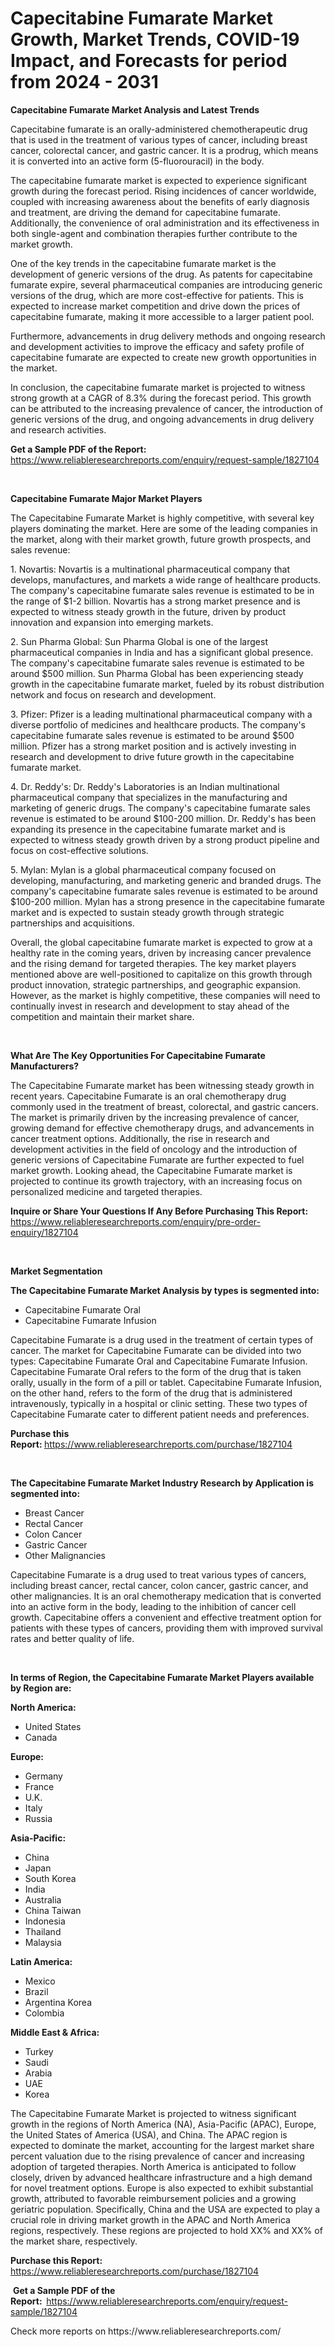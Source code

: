 <p><h1>Capecitabine Fumarate Market Growth, Market Trends, COVID-19 Impact, and Forecasts for period from 2024 - 2031</h1></p><p><strong>Capecitabine Fumarate Market Analysis and Latest Trends</strong></p>
<p><p>Capecitabine fumarate is an orally-administered chemotherapeutic drug that is used in the treatment of various types of cancer, including breast cancer, colorectal cancer, and gastric cancer. It is a prodrug, which means it is converted into an active form (5-fluorouracil) in the body.</p><p>The capecitabine fumarate market is expected to experience significant growth during the forecast period. Rising incidences of cancer worldwide, coupled with increasing awareness about the benefits of early diagnosis and treatment, are driving the demand for capecitabine fumarate. Additionally, the convenience of oral administration and its effectiveness in both single-agent and combination therapies further contribute to the market growth.</p><p>One of the key trends in the capecitabine fumarate market is the development of generic versions of the drug. As patents for capecitabine fumarate expire, several pharmaceutical companies are introducing generic versions of the drug, which are more cost-effective for patients. This is expected to increase market competition and drive down the prices of capecitabine fumarate, making it more accessible to a larger patient pool.</p><p>Furthermore, advancements in drug delivery methods and ongoing research and development activities to improve the efficacy and safety profile of capecitabine fumarate are expected to create new growth opportunities in the market.</p><p>In conclusion, the capecitabine fumarate market is projected to witness strong growth at a CAGR of 8.3% during the forecast period. This growth can be attributed to the increasing prevalence of cancer, the introduction of generic versions of the drug, and ongoing advancements in drug delivery and research activities.</p></p>
<p><strong>Get a Sample PDF of the Report:&nbsp;</strong> <a href="https://www.reliableresearchreports.com/enquiry/request-sample/1827104">https://www.reliableresearchreports.com/enquiry/request-sample/1827104</a></p>
<p>&nbsp;</p>
<p><strong>Capecitabine Fumarate Major Market Players</strong></p>
<p><p>The Capecitabine Fumarate Market is highly competitive, with several key players dominating the market. Here are some of the leading companies in the market, along with their market growth, future growth prospects, and sales revenue:</p><p>1. Novartis: Novartis is a multinational pharmaceutical company that develops, manufactures, and markets a wide range of healthcare products. The company's capecitabine fumarate sales revenue is estimated to be in the range of $1-2 billion. Novartis has a strong market presence and is expected to witness steady growth in the future, driven by product innovation and expansion into emerging markets.</p><p>2. Sun Pharma Global: Sun Pharma Global is one of the largest pharmaceutical companies in India and has a significant global presence. The company's capecitabine fumarate sales revenue is estimated to be around $500 million. Sun Pharma Global has been experiencing steady growth in the capecitabine fumarate market, fueled by its robust distribution network and focus on research and development.</p><p>3. Pfizer: Pfizer is a leading multinational pharmaceutical company with a diverse portfolio of medicines and healthcare products. The company's capecitabine fumarate sales revenue is estimated to be around $500 million. Pfizer has a strong market position and is actively investing in research and development to drive future growth in the capecitabine fumarate market.</p><p>4. Dr. Reddy's: Dr. Reddy's Laboratories is an Indian multinational pharmaceutical company that specializes in the manufacturing and marketing of generic drugs. The company's capecitabine fumarate sales revenue is estimated to be around $100-200 million. Dr. Reddy's has been expanding its presence in the capecitabine fumarate market and is expected to witness steady growth driven by a strong product pipeline and focus on cost-effective solutions.</p><p>5. Mylan: Mylan is a global pharmaceutical company focused on developing, manufacturing, and marketing generic and branded drugs. The company's capecitabine fumarate sales revenue is estimated to be around $100-200 million. Mylan has a strong presence in the capecitabine fumarate market and is expected to sustain steady growth through strategic partnerships and acquisitions.</p><p>Overall, the global capecitabine fumarate market is expected to grow at a healthy rate in the coming years, driven by increasing cancer prevalence and the rising demand for targeted therapies. The key market players mentioned above are well-positioned to capitalize on this growth through product innovation, strategic partnerships, and geographic expansion. However, as the market is highly competitive, these companies will need to continually invest in research and development to stay ahead of the competition and maintain their market share.</p></p>
<p>&nbsp;</p>
<p><strong>What Are The Key Opportunities For Capecitabine Fumarate Manufacturers?</strong></p>
<p><p>The Capecitabine Fumarate market has been witnessing steady growth in recent years. Capecitabine Fumarate is an oral chemotherapy drug commonly used in the treatment of breast, colorectal, and gastric cancers. The market is primarily driven by the increasing prevalence of cancer, growing demand for effective chemotherapy drugs, and advancements in cancer treatment options. Additionally, the rise in research and development activities in the field of oncology and the introduction of generic versions of Capecitabine Fumarate are further expected to fuel market growth. Looking ahead, the Capecitabine Fumarate market is projected to continue its growth trajectory, with an increasing focus on personalized medicine and targeted therapies.</p></p>
<p><strong>Inquire or Share Your Questions If Any Before Purchasing This Report:</strong> <a href="https://www.reliableresearchreports.com/enquiry/pre-order-enquiry/1827104">https://www.reliableresearchreports.com/enquiry/pre-order-enquiry/1827104</a></p>
<p>&nbsp;</p>
<p><strong>Market Segmentation</strong></p>
<p><strong>The Capecitabine Fumarate Market Analysis by types is segmented into:</strong></p>
<p><ul><li>Capecitabine Fumarate Oral</li><li>Capecitabine Fumarate Infusion</li></ul></p>
<p><p>Capecitabine Fumarate is a drug used in the treatment of certain types of cancer. The market for Capecitabine Fumarate can be divided into two types: Capecitabine Fumarate Oral and Capecitabine Fumarate Infusion. Capecitabine Fumarate Oral refers to the form of the drug that is taken orally, usually in the form of a pill or tablet. Capecitabine Fumarate Infusion, on the other hand, refers to the form of the drug that is administered intravenously, typically in a hospital or clinic setting. These two types of Capecitabine Fumarate cater to different patient needs and preferences.</p></p>
<p><strong>Purchase this Report:&nbsp;</strong><a href="https://www.reliableresearchreports.com/purchase/1827104">https://www.reliableresearchreports.com/purchase/1827104</a></p>
<p>&nbsp;</p>
<p><strong>The Capecitabine Fumarate Market Industry Research by Application is segmented into:</strong></p>
<p><ul><li>Breast Cancer</li><li>Rectal Cancer</li><li>Colon Cancer</li><li>Gastric Cancer</li><li>Other Malignancies</li></ul></p>
<p><p>Capecitabine Fumarate is a drug used to treat various types of cancers, including breast cancer, rectal cancer, colon cancer, gastric cancer, and other malignancies. It is an oral chemotherapy medication that is converted into an active form in the body, leading to the inhibition of cancer cell growth. Capecitabine offers a convenient and effective treatment option for patients with these types of cancers, providing them with improved survival rates and better quality of life.</p></p>
<p>&nbsp;</p>
<p><strong>In terms of Region, the Capecitabine Fumarate Market Players available by Region are:</strong></p>
<p>
    <p> <strong> North America: </strong>
        <ul>
            <li>United States</li>
            <li>Canada</li>
        </ul>
        </p> 
    <p> <strong> Europe: </strong>
        <ul>
            <li>Germany</li>
            <li>France</li>
            <li>U.K.</li>
            <li>Italy</li>
            <li>Russia</li>
        </ul>
        </p> 
    <p> <strong> Asia-Pacific: </strong>
        <ul>
            <li>China</li>
            <li>Japan</li>
            <li>South Korea</li>
            <li>India</li>
            <li>Australia</li>
            <li>China Taiwan</li>
            <li>Indonesia</li>
            <li>Thailand</li>
            <li>Malaysia</li>
        </ul>
        </p> 
    <p> <strong> Latin America: </strong>
        <ul>
            <li>Mexico</li>
            <li>Brazil</li>
            <li>Argentina Korea</li>
            <li>Colombia</li>
        </ul>
        </p> 
    <p> <strong> Middle East & Africa: </strong>
        <ul>
            <li>Turkey</li>
            <li>Saudi</li>
            <li>Arabia</li>
            <li>UAE</li>
            <li>Korea</li>
        </ul>
    </p>
    </p>
<p><p>The Capecitabine Fumarate Market is projected to witness significant growth in the regions of North America (NA), Asia-Pacific (APAC), Europe, the United States of America (USA), and China. The APAC region is expected to dominate the market, accounting for the largest market share percent valuation due to the rising prevalence of cancer and increasing adoption of targeted therapies. North America is anticipated to follow closely, driven by advanced healthcare infrastructure and a high demand for novel treatment options. Europe is also expected to exhibit substantial growth, attributed to favorable reimbursement policies and a growing geriatric population. Specifically, China and the USA are expected to play a crucial role in driving market growth in the APAC and North America regions, respectively. These regions are projected to hold XX% and XX% of the market share, respectively.</p></p>
<p><strong>Purchase this Report: </strong><a href="https://www.reliableresearchreports.com/purchase/1827104">https://www.reliableresearchreports.com/purchase/1827104</a></p>
<p>&nbsp;<strong>Get a Sample PDF of the Report:&nbsp;&nbsp;</strong><a href="https://www.reliableresearchreports.com/enquiry/request-sample/1827104">https://www.reliableresearchreports.com/enquiry/request-sample/1827104</a></p>
<p><strong></strong></p>
<p>Check more reports on https://www.reliableresearchreports.com/</p>